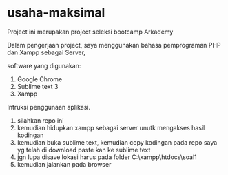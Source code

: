 # usaha-maksimal
Project ini merupakan project seleksi bootcamp Arkademy

Dalam pengerjaan project, saya menggunakan bahasa pemprograman PHP dan Xampp sebagai Server,

software yang digunakan:
1. Google Chrome
2. Sublime text 3
3. Xampp

Intruksi penggunaan aplikasi.
1. silahkan repo ini
2. kemudian hidupkan xampp sebagai server unutk mengakses hasil kodingan
3. kemudian buka sublime text, kemudian copy kodingan pada repo saya yg telah di download paste kan ke sublime text
5. jgn lupa disave lokasi harus pada folder C:\xampp\htdocs\soal1
6. kemudian jalankan pada browser 
